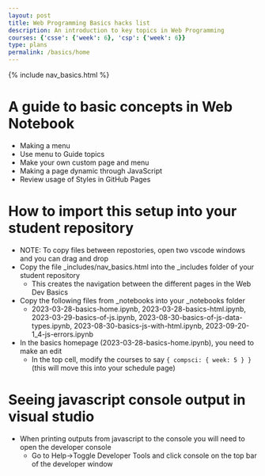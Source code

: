 ```yaml
---
layout: post
title: Web Programming Basics hacks list
description: An introduction to key topics in Web Programming
courses: {'csse': {'week': 6}, 'csp': {'week': 6}}
type: plans
permalink: /basics/home
---
```


{% include nav_basics.html %}


# A guide to basic concepts in Web Notebook
- Making a menu
- Use menu to Guide topics
- Make your own custom page and menu
- Making a page dynamic through JavaScript
- Review usage of Styles in GitHub Pages

# How to import this setup into your student repository
- NOTE: To copy files between repostories, open two vscode windows and you can drag and drop
- Copy the file _includes/nav_basics.html into the _includes folder of your student repository
  - This creates the navigation between the different pages in the Web Dev Basics
- Copy the following files from _notebooks into your _notebooks folder
  - 2023-03-28-basics-home.ipynb, 2023-03-28-basics-html.ipynb, 2023-03-29-basics-of-js.ipynb, 2023-08-30-basics-of-js-data-types.ipynb, 2023-08-30-basics-js-with-html.ipynb, 2023-09-20-1_4-js-errors.ipynb
- In the basics homepage (2023-03-28-basics-home.ipynb), you need to make an edit
  - In the top cell, modify the courses to say `{ compsci: { week: 5 } }` (this will move this into your schedule page)

# Seeing javascript console output in visual studio
- When printing outputs from javascript to the console you will need to open the developer console
  - Go to Help->Toggle Developer Tools and click console on the top bar of the developer window
